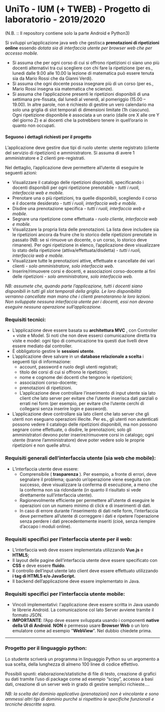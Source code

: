 # UniTo - IUM (+ TWEB) - Progetto di laboratorio - 2019/2020
(N.B. :: Il repository contiene solo la parte Android e Python3)

Si sviluppi un’applicazione java web che gestisca **prenotazioni di ripetizioni online** essendo _dotata sia di interfaccia utente per browser web che per accesso mobile._
- Si assuma che per ogni corso di cui si offrono ripetizioni ci siano uno più docenti alternativi tra cui scegliere con chi fare la ripetizione (per es., lunedi dalle 9.00 alle 10.00 la lezione di matematica può essere tenuta sia da Mario Rossi che da Gianni Verdi).
- Si assuma che ogni docente possa insegnare più di un corso (per es., Mario Rossi insegna sia matematica che scienze).
- Si assuma che l’applicazione presenti le ripetizioni disponibili di una settimana pre-fissata, dal lunedi al venerdi, al pomeriggio (15.00 – 19.00). In altre parole, non è richiesto di gestire un vero calendario ma solo una griglia di slot temporali di dimensioni limitate (1h ciascuno). Ogni ripetizione disponibile è associata a un orario (dalle ore X alle ore Y del giorno Z) e ai docenti che la potrebbero tenere in quell’orario in quanto non occupati.

#### Seguono i dettagli richiesti per il progetto

L’applicazione deve gestire due tipi di ruolo utente: utente registrato (cliente del servizio di ripetizioni) e amministratore. Si assuma di avere 1 amministratore e 2 clienti pre-registrati.

Nel dettaglio, l’applicazione deve permettere all’utente di eseguire le seguenti azioni:
- Visualizzare il catalogo delle ripetizioni disponibili, specificando i docenti disponibili per ogni ripetizione prenotabile _- tutti i ruoli, interfaccia web e mobile._
- Prenotare una o più ripetizioni, tra quelle disponibili, scegliendo il corso e il docente desiderato _- tutti i ruoli, interfaccia web e mobile._
- Disdire una prenotazione specifica _- tutti i ruoli, interfaccia web e mobile._
- Segnare una ripetizione come effettuata - _ruolo cliente, interfaccia web e mobile._
- Visualizzare la propria lista delle prenotazioni. La lista deve includere sia le ripetizioni ancora da fruire che lo storico delle ripetizioni prenotate in passato (NB: se si rimuove un docente, o un corso, lo storico deve rimanere). Per ogni ripetizione in elenco, l’applicazione deve visualizzare lo stato della ripetizione (attiva/effettuata/disdetta) - _tutti i ruoli, interfaccia web e mobile._
- Visualizzare tutte le prenotazioni attive, effettuate e cancellate dei vari clienti - _solo amministratore, solo interfaccia web._
- Inserire/rimuovere corsi e docenti, e associazioni corso-docente ai fini delle ripetizioni - _solo amministratore, solo interfaccia web._

_NB: assumete che, quando parte l’applicazione, tutti i docenti siano disponibili in tutti gli slot temporali della griglia. Le loro disponibilità verranno cancellate man mano che i clienti prenoteranno le loro lezioni. Non sviluppate nessuna interfaccia utente per i docenti, essi non devono eseguire nessuna operazione sull’applicazione._

### Requisiti tecnici:
- L’applicazione deve essere basata su **architettura MVC** , con Controller + viste e
Model. Si noti che non deve esserci comunicazione diretta tra viste e model: ogni
tipo di comunicazione tra questi due livelli deve essere mediato dal controller.
- È obbligatorio gestire le **sessioni utente**.
- L’applicazione deve salvare in un **database relazionale a scelta** i seguenti tipi di
informazione:
	- account, password e ruolo degli utenti registrati;
	- titolo dei corsi di cui si offrono le ripetizioni;
	- nome e cognome dei docenti che tengono le ripetizioni;
	- associazioni corso-docente;
	- prenotazioni di ripetizioni.
	- L’applicazione deve controllare l’inserimento di input utente sia lato client che lato server per evitare che l’utente inserisca dati parziali o errati nei form (per esempio, per evitare che l’utente cerchi di collegarsi senza inserire login e password).
- L’applicazione deve controllare sia lato client che lato server che gli utenti non eseguano operazioni illecite. Per es., gli utenti non autenticati possono vedere il catalogo delle ripetizioni disponibili, ma non possono segnare come effettuate, o
disdire, le prenotazioni; solo gli amministratori devono poter inserire/rimuovere corsi in catalogo; ogni utente (tranne l’amministratore) deve poter vedere solo le proprie ripetizioni e non quelle altrui.

### Requisiti generali dell’interfaccia utente (sia web che mobile):
- L’interfaccia utente deve essere:
	- Comprensibile ( **trasparenza** ). Per esempio, a fronte di errori, deve segnalare il problema; quando un’operazione viene eseguita con successo, deve visualizzare la conferma di esecuzione, a meno che la conferma non sia ridondante (in quanto il risultato si vede direttamente sull’interfaccia utente).
	- Ragionevolmente efficiente per permettere all’utente di eseguire le operazioni con un numero minimo di click e di inserimenti di dati.
	- In caso di errore durante l’inserimento di dati nelle form, l’interfaccia deve permettere all’utente di correggere i dati e ripetere l’operazione senza perdere i dati precedentemente inseriti (cioè, senza riempire d’accapo i moduli online).

### Requisiti specifici per l’interfaccia utente per il web:
- L’interfaccia web deve essere implementata utilizzando **Vue.js** e **HTML5;**
- Il layout delle pagine dell’interfaccia utente deve essere specificato con **CSS** e deve essere **fluido**. 
- Il controllo dell’input utente lato client deve essere effettuato utilizzando **i tag di HTML5 e/o JavaScript.**
- Il backend dell’applicazione deve essere implementato in Java.

### Requisiti specifici per l’interfaccia utente mobile:
- Vincoli implementativi: l'applicazione deve essere scritta in Java usando le librerie Android. La comunicazione col lato Server avviene tramite il formato JSON.
- **IMPORTANTE**: l’App deve essere sviluppata usando i componenti **native della UI di Android**. **NON** è permesso usare **Browser Web** o un loro emulatore come ad esempio "**WebView**".
Nel dubbio chiedete prima.
___
### Progetto per il linguaggio python:
Lo studente scriverà un programma in linguaggio Python su un argomento a sua scelta, della lunghezza di almeno 100 linee di codice effettivo.

Possibili spunti: elaborazione/statistiche di file di testo, creazione di grafici su dati tramite l’uso di package come ad esempio “scipy”, accesso a basi dati, creazione di un server web in grado di gestire semplici richieste....

_NB: la scelta del dominio applicativo (prenotazioni) non è vincolante e sono ammessi altri tipi di dominio purché si rispettino le specifiche funzionali e tecniche descritte sopra._
